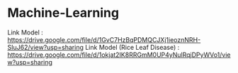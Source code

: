 # Machine-Learning
Link Model : https://drive.google.com/file/d/1GvC7HzBqPDMQCJXj1ieoznNRH-SIuJ62/view?usp=sharing
Link Model (Rice Leaf Disease) : https://drive.google.com/file/d/1okjat2IK8RRGmM0UP4yNulRqjDPyWVo1/view?usp=sharing
